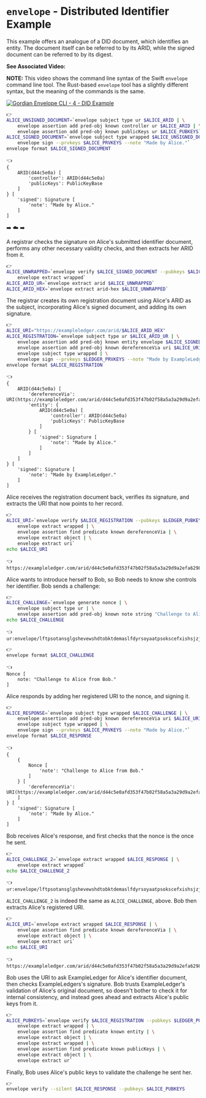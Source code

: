 # `envelope` - Distributed Identifier Example

This example offers an analogue of a DID document, which identifies an entity. The document itself can be referred to by its ARID, while the signed document can be referred to by its digest.

**See Associated Video:**

**NOTE:** This video shows the command line syntax of the Swift `envelope` command line tool. The Rust-based `envelope` tool has a slightly different syntax, but the meaning of the commands is the same.

[![Gordian Envelope CLI - 4 - DID Example](https://img.youtube.com/vi/Dvs2CT60_uI/mqdefault.jpg)](https://www.youtube.com/watch?v=Dvs2CT60_uI)


```bash
👉
ALICE_UNSIGNED_DOCUMENT=`envelope subject type ur $ALICE_ARID | \
    envelope assertion add pred-obj known controller ur $ALICE_ARID | \
    envelope assertion add pred-obj known publicKeys ur $ALICE_PUBKEYS`
ALICE_SIGNED_DOCUMENT=`envelope subject type wrapped $ALICE_UNSIGNED_DOCUMENT | \
    envelope sign --prvkeys $ALICE_PRVKEYS --note "Made by Alice."`
envelope format $ALICE_SIGNED_DOCUMENT
```

```
👈
{
    ARID(d44c5e0a) [
        'controller': ARID(d44c5e0a)
        'publicKeys': PublicKeyBase
    ]
} [
    'signed': Signature [
        'note': "Made by Alice."
    ]
]
```

➡️ ☁️ ➡️

A registrar checks the signature on Alice's submitted identifier document, performs any other necessary validity checks, and then extracts her ARID from it.

```bash
👉
ALICE_UNWRAPPED=`envelope verify $ALICE_SIGNED_DOCUMENT --pubkeys $ALICE_PUBKEYS | \
    envelope extract wrapped`
ALICE_ARID_UR=`envelope extract arid $ALICE_UNWRAPPED`
ALICE_ARID_HEX=`envelope extract arid-hex $ALICE_UNWRAPPED`
```

The registrar creates its own registration document using Alice's ARID as the subject, incorporating Alice's signed document, and adding its own signature.

```bash
👉
ALICE_URI="https://exampleledger.com/arid/$ALICE_ARID_HEX"
ALICE_REGISTRATION=`envelope subject type ur $ALICE_ARID_UR | \
    envelope assertion add pred-obj known entity envelope $ALICE_SIGNED_DOCUMENT | \
    envelope assertion add pred-obj known dereferenceVia uri $ALICE_URI | \
    envelope subject type wrapped | \
    envelope sign --prvkeys $LEDGER_PRVKEYS --note "Made by ExampleLedger."`
envelope format $ALICE_REGISTRATION
```

```
👈
{
    ARID(d44c5e0a) [
        'dereferenceVia': URI(https://exampleledger.com/arid/d44c5e0afd353f47b02f58a5a3a29d9a2efa6298692f896cd2923268599a0d0f)
        'entity': {
            ARID(d44c5e0a) [
                'controller': ARID(d44c5e0a)
                'publicKeys': PublicKeyBase
            ]
        } [
            'signed': Signature [
                'note': "Made by Alice."
            ]
        ]
    ]
} [
    'signed': Signature [
        'note': "Made by ExampleLedger."
    ]
]
```

Alice receives the registration document back, verifies its signature, and extracts the URI that now points to her record.

```bash
👉
ALICE_URI=`envelope verify $ALICE_REGISTRATION --pubkeys $LEDGER_PUBKEYS | \
    envelope extract wrapped | \
    envelope assertion find predicate known dereferenceVia | \
    envelope extract object | \
    envelope extract uri`
echo $ALICE_URI
```

```
👈
https://exampleledger.com/arid/d44c5e0afd353f47b02f58a5a3a29d9a2efa6298692f896cd2923268599a0d0f
```

Alice wants to introduce herself to Bob, so Bob needs to know she controls her identifier. Bob sends a challenge:

```bash
👉
ALICE_CHALLENGE=`envelope generate nonce | \
    envelope subject type ur | \
    envelope assertion add pred-obj known note string "Challenge to Alice from Bob."`
echo $ALICE_CHALLENGE
```

```
👈
ur:envelope/lftpsotansglgshevewshdtobktdemaslfdyrsoyaatpsokscefxishsjzjzihjtioihcxjyjlcxfpjziniaihcxiyjpjljncxfwjliddmbtcavsrl
```

```bash
👉
envelope format $ALICE_CHALLENGE
```

```
👈
Nonce [
    note: "Challenge to Alice from Bob."
]
```

Alice responds by adding her registered URI to the nonce, and signing it.

```bash
👉
ALICE_RESPONSE=`envelope subject type wrapped $ALICE_CHALLENGE | \
    envelope assertion add pred-obj known dereferenceVia uri $ALICE_URI | \
    envelope subject type wrapped | \
    envelope sign --prvkeys $ALICE_PRVKEYS --note "Made by Alice."`
envelope format $ALICE_RESPONSE
```

```
👈
{
    {
        Nonce [
            'note': "Challenge to Alice from Bob."
        ]
    } [
        'dereferenceVia': URI(https://exampleledger.com/arid/d44c5e0afd353f47b02f58a5a3a29d9a2efa6298692f896cd2923268599a0d0f)
    ]
} [
    'signed': Signature [
        'note': "Made by Alice."
    ]
]
```

Bob receives Alice's response, and first checks that the nonce is the once he sent.
```bash
👉
ALICE_CHALLENGE_2=`envelope extract wrapped $ALICE_RESPONSE | \
    envelope extract wrapped`
echo $ALICE_CHALLENGE_2
```

```
👈
ur:envelope/lftpsotansglgshevewshdtobktdemaslfdyrsoyaatpsokscefxishsjzjzihjtioihcxjyjlcxfpjziniaihcxiyjpjljncxfwjliddmbtcavsrl
```

`ALICE_CHALLENGE_2` is indeed the same as `ALICE_CHALLENGE`, above. Bob then extracts Alice's registered URI.

```bash
👉
ALICE_URI=`envelope extract wrapped $ALICE_RESPONSE | \
    envelope assertion find predicate known dereferenceVia | \
    envelope extract object | \
    envelope extract uri`
echo $ALICE_URI
```

```
👈
https://exampleledger.com/arid/d44c5e0afd353f47b02f58a5a3a29d9a2efa6298692f896cd2923268599a0d0f
```

Bob uses the URI to ask ExampleLedger for Alice's identifier document, then checks ExampleLedgers's signature. Bob trusts ExampleLedger's validation of Alice's original document, so doesn't bother to check it for internal consistency, and instead goes ahead and extracts Alice's public keys from it.

```bash
👉
ALICE_PUBKEYS=`envelope verify $ALICE_REGISTRATION --pubkeys $LEDGER_PUBKEYS | \
    envelope extract wrapped | \
    envelope assertion find predicate known entity | \
    envelope extract object | \
    envelope extract wrapped | \
    envelope assertion find predicate known publicKeys | \
    envelope extract object | \
    envelope extract ur`
```

Finally, Bob uses Alice's public keys to validate the challenge he sent her.

```bash
👉
envelope verify --silent $ALICE_RESPONSE --pubkeys $ALICE_PUBKEYS
```
